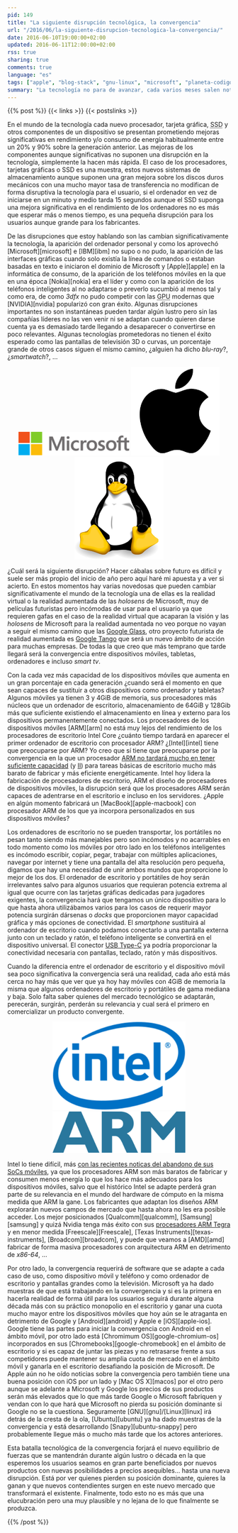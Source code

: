 ```yaml
---
pid: 149
title: "La siguiente disrupción tecnológica, la convergencia"
url: "/2016/06/la-siguiente-disrupcion-tecnologica-la-convergencia/"
date: 2016-06-10T19:00:00+02:00
updated: 2016-06-11T12:00:00+02:00
rss: true
sharing: true
comments: true
language: "es"
tags: ["apple", "blog-stack", "gnu-linux", "microsoft", "planeta-codigo", "planeta-linux", "opinion"]
summary: "La tecnología no para de avanzar, cada varios meses salen noticias de avances importantes. Algunos avances se convierten en realidad, otros tardan más en llegar, otros llegan pero no triunfan y de otros pasado un tiempo no se vuelve a oír hablar de ellos. Algunos cambios aunque mejoran lo existente son leves sin añadir nuevas posibilidades ni cambian los comportamientos de los usuarios o como interaccionan estos con la tecnología. Otros pocos son disruptivos y cambian de forma significativa el mercado de la tecnología junto con sus usuarios, estos cambios novedosos son capaces de hundir empresas líderes si no saben adaptarse o no los prevén al mismo tiempo que crean nuevos líderes en el mercado."
---
```


{{% post %}}
{{< links >}}
{{< postslinks >}}

En el mundo de la tecnología cada nuevo procesador, tarjeta gráfica, <abbr title="Solid-State Drive">SSD</abbr> y otros componentes de un dispositivo se presentan prometiendo mejoras significativas en rendimiento y/o consumo de energía habitualmente entre un 20% y 90% sobre la generación anterior. Las mejoras de los componentes aunque significativas no suponen una disrupción en la tecnología, simplemente la hacen más rápida. El caso de los procesadores, tarjetas gráficas o SSD es una muestra, estos nuevos sistemas de almacenamiento aunque suponen una gran mejora sobre los discos duros mecánicos con una mucho mayor tasa de transferencia no modifican de forma disruptiva la tecnología para el usuario, si el ordenador en vez de iniciarse en un minuto y medio tarda 15 segundos aunque el SSD suponga una mejora significativa en el rendimiento de los ordenadores no es más que esperar más o menos tiempo, es una pequeña disrupción para los usuarios aunque grande para los fabricantes.

De las disrupciones que estoy hablando son las cambian significativamente la tecnología, la aparición del ordenador personal y como los aprovechó [Microsoft][microsoft] e [IBM][ibm] no supo o no pudo, la aparición de las interfaces gráficas cuando solo existía la línea de comandos o estaban basadas en texto e iniciaron el dominio de Microsoft y [Apple][apple] en la informática de consumo, de la aparición de los teléfonos móviles en la que en una época [Nokia][nokia] era el líder y como con la aparición de los teléfonos inteligentes al no adaptarse o preverlo sucumbió al menos tal y como era, de como _3dfx_ no pudo competir con las <abbr title="Graphics Processor Unit">GPU</abbr> modernas que [NVIDIA][nvidia] popularizó con gran éxito. Algunas disrupciones importantes no son instantáneas pueden tardar algún lustro pero sin las compañías líderes no las ven venir ni se adaptan cuando quieren darse cuenta ya es demasiado tarde llegando a desaparecer o convertirse en poco relevantes. Algunas tecnologías prometedoras no tienen el éxito esperado como las pantallas de televisión 3D o curvas, un porcentaje grande de otros casos siguen el mismo camino, ¿alguien ha dicho _blu-ray_?, ¿_smartwatch_?, ...

<div class="media" style="text-align: center;">
  <img src="assets/images/logotipos/microsoft.svg" alt="Microsoft" title="Microsoft" width="250"/>
  <img src="assets/images/logotipos/apple.svg" alt="Apple" title="Apple" width="200"/>
  <img src="assets/images/logotipos/linux.svg" alt="Linux" title="Linux" width="200"/>
</div>

¿Cuál será la siguiente disrupción? Hacer cábalas sobre futuro es difícil y suele ser más propio del inicio de año pero aquí haré mi apuesta y a ver si acierto. En estos momentos hay varias novedosas que pueden cambiar significativamente el mundo de la tecnología una de ellas es la realidad virtual o la realidad aumentada de las _holosens_ de Microsoft, muy de películas futuristas pero incómodas de usar para el usuario ya que requieren gafas en el caso de la realidad virtual que acaparan la visión y las _holosens_ de Microsoft para la realidad aumentada no veo porque no vayan a seguir el mismo camino que las [Google Glass](https://es.wikipedia.org/wiki/Google_Glass), otro proyecto futurista de realidad aumentada es [Google Tango](https://get.google.com/tango/) que será un nuevo ámbito de acción para muchas empresas. De todas la que creo que más temprano que tarde llegará será la convergencia entre dispositivos móviles, tabletas, ordenadores e incluso _smart tv_.

Con la cada vez más capacidad de los dispositivos móviles que aumenta en un gran porcentaje en cada generación ¿cuando será el momento en que sean capaces de sustituir a otros dispositivos como ordenador y tabletas? Algunos móviles ya tienen 3 y 4GiB de memoria, sus procesadores más núcleos que un ordenador de escritorio, almacenamiento de 64GiB y 128Gib más que suficiente existiendo el almacenamiento en línea y externo para los dispositivos permanentemente conectados. Los procesadores de los dispositivos móviles [ARM][arm] no está muy lejos del rendimiento de los procesadores de escritorio Intel Core ¿cuánto tiempo tardará en aparecer el primer ordenador de escritorio con procesador ARM? ¿[Intel][intel] tiene que preocuparse por ARM? Yo creo que sí tiene que preocuparse por la convergencia en la que un procesador [ARM no tardará mucho en tener suficiente capacidad](https://wccftech.com/apple-a9xipad-pro-benchmarks/) (y [II](http://www.extremetech.com/mobile/221881-apples-a9x-goes-head-to-head-against-intels-core-m-in-arm-x86-grudge-match)) para tareas básicas de escritorio mucho más barato de fabricar y más eficiente energéticamente. Intel hoy lidera la fabricación de procesadores de escritorio, ARM el diseño de procesadores de dispositivos móviles, la disrupción será que los procesadores ARM serán capaces de adentrarse en el escritorio e incluso en los servidores. ¿Apple en algún momento fabricará un [MacBook][apple-macbook] con procesador ARM de los que ya incorpora personalizados en sus dispositivos móviles?

Los ordenadores de escritorio no se pueden transportar, los portátiles no pesan tanto siendo más manejables pero son incómodos y no acarrables en todo momento como los móviles por otro lado en los teléfonos inteligentes es incómodo escribir, copiar, pegar, trabajar con múltiples aplicaciones, navegar por internet y tiene una pantalla del alta resolución pero pequeña, digamos que hay una necesidad de unir ambos mundos que proporcione lo mejor de los dos. El ordenador de escritorio y portátiles de hoy serán irrelevantes salvo para algunos usuarios que requieran potencia extrema al igual que ocurre con las tarjetas gráficas dedicadas para jugadores exigentes, la convergencia hará que tengamos un único dispositivo para lo que hasta ahora utilizábamos varios para los casos de requerir mayor potencia surgirán dársenas o _docks_ que proporcionen mayor capacidad gráfica y más opciones de conectividad. El _smartphone_ sustituirá al ordenador de escritorio cuando podamos conectarlo a una pantalla externa junto con un teclado y ratón, el teléfono inteligente se convertirá en el dispositivo universal. El conector [USB Type-C](https://en.wikipedia.org/wiki/USB_Type-C) ya podría proporcionar la conectividad necesaria con pantallas, teclado, ratón y más dispositivos.

Cuando la diferencia entre el ordenador de escritorio y el dispositivo móvil sea poco significativa la convergencia será una realidad, cada año está más cerca no hay más que ver que ya hoy hay móviles con 4GiB de memoria la misma que algunos ordenadores de escritorio y portátiles de gama mediana y baja. Solo falta saber quienes del mercado tecnológico se adaptarán, perecerán, surgirán, perderán su relevancia y cual será el primero en comercializar un producto convergente.

<div class="media" style="text-align: center;">
  <img src="assets/images/logotipos/intel.png" alt="Intel" title="Intel" width="300"/>
  <img src="assets/images/logotipos/arm.png" alt="ARM" title="ARM" width="300"/>
</div>

Intel lo tiene difícil, más [con las recientes noticas del abandono de sus SoCs móviles](https://www.anandtech.com/show/10288/intel-broxton-sofia-smartphone-socs-cancelled), ya que los procesadores ARM son más baratos de fabricar y consumen menos energía lo que los hace más adecuados para los dispositivos móviles, salvo que el histórico Intel se adapte perderá gran parte de su relevancia en el mundo del hardware de cómputo en la misma medida que ARM la gane. Los fabricantes que adaptan los diseños ARM explorarán nuevos campos de mercado que hasta ahora no les era posible acceder. Los mejor posicionados [Qualcomm][qualcomm], [Samsung][samsung] y quizá Nvidia tenga más éxito con sus [procesadores ARM Tegra](https://www.nvidia.es/object/tegra-es.html) y en menor medida [Freescale][Freescale], [Texas Instruments][texas-instruments], [Broadcom][broadcom], y puede que veamos a [AMD][amd] fabricar de forma masiva procesadores con arquitectura ARM en detrimento de _x86-64_, ...

Por otro lado, la convergencia requerirá de software que se adapte a cada caso de uso, como dispositivo móvil y teléfono y como ordenador de escritorio y pantallas grandes como la televisión. Microsoft ya ha dado muestras de que está trabajando en la convergencia y si es la primera en hacerla realidad de forma útil para los usuarios seguirá durante alguna década más con su práctico monopolio en el escritorio y ganar una cuota mucho mayor entre los dispositivos móviles que hoy aún se le atraganta en detrimento de Google y [Android][android] y Apple e [iOS][apple-ios]. Google tiene las partes para iniciar la convergencia con Android en el ámbito móvil, por otro lado está [Chromimum OS][google-chromium-os] incorporados en sus [Chromebooks][google-chromebook] en el ámbito de escritorio y si es capaz de juntar las piezas y no retrasarse frente a sus competidores puede mantener su amplia cuota de mercado en el ámbito móvil y ganarla en el escritorio desafiando la posición de Microsoft. De Apple aún no he oído noticias sobre la convergencia pero también tiene una buena posición con iOS por un lado y [Mac OS X][macos] por el otro pero aunque se adelante a Microsoft y Google los precios de sus productos serán más elevados que lo que más tarde Google o Microsoft fabriquen y vendan con lo que hará que Microsoft no pierda su posición dominante si Google no se la cuestiona. Seguramente [GNU][gnu]/[Linux][linux] irá detrás de la cresta de la ola, [Ubuntu][ubuntu] ya ha dado muestras de la convergencia y está desarrollando [Snapy][ubuntu-snappy] pero probablemente llegue más o mucho más tarde que los actores anteriores.

Esta batalla tecnológica de la convergencia forjará el nuevo equilibrio de fuerzas que se mantendrán durante algún lustro o década en la que esperemos los usuarios seamos en gran parte beneficiados por nuevos productos con nuevas posibilidades a precios asequibles... hasta una nueva disrupción. Está por ver quienes pierden su posición dominante, quieres la ganan y que nuevos contendientes surgen en este nuevo mercado que transformará el existente. Finalmente, todo esto no es más que una elucubración pero una muy plausible y no lejana de lo que finalmente se produzca.

{{% /post %}}
